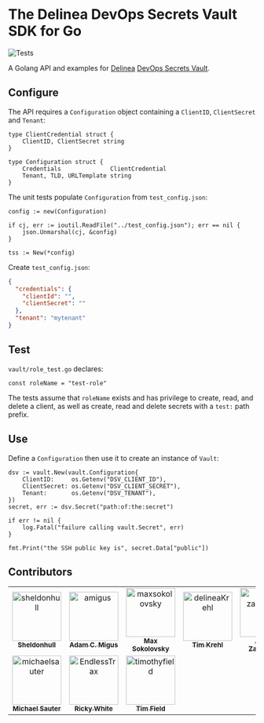 # The Delinea DevOps Secrets Vault SDK for Go

![Tests](https://github.com/DelineaXPM/dsv-sdk-go/workflows/Tests/badge.svg)

A Golang API and examples for [Delinea](https://delinea.com/)
[DevOps Secrets Vault](https://delinea.com/products/devops-secrets-management-vault).

## Configure

The API requires a `Configuration` object containing a `ClientID`, `ClientSecret`
and `Tenant`:

```golang
type ClientCredential struct {
    ClientID, ClientSecret string
}

type Configuration struct {
    Credentials              ClientCredential
    Tenant, TLD, URLTemplate string
}
```

The unit tests populate `Configuration` from `test_config.json`:

```golang
config := new(Configuration)

if cj, err := ioutil.ReadFile("../test_config.json"); err == nil {
    json.Unmarshal(cj, &config)
}

tss := New(*config)
```

Create `test_config.json`:

```json
{
  "credentials": {
    "clientId": "",
    "clientSecret": ""
  },
  "tenant": "mytenant"
}
```

## Test

`vault/role_test.go` declares:

```golang
const roleName = "test-role"
```

The tests assume that `roleName` exists and has privilege to create, read,
and delete a client, as well as create, read and delete secrets with a `test:` path prefix.

## Use

Define a `Configuration` then use it to create an instance of `Vault`:

```golang
dsv := vault.New(vault.Configuration{
    ClientID:     os.Getenv("DSV_CLIENT_ID"),
    ClientSecret: os.Getenv("DSV_CLIENT_SECRET"),
    Tenant:       os.Getenv("DSV_TENANT"),
})
secret, err := dsv.Secret("path:of:the:secret")

if err != nil {
    log.Fatal("failure calling vault.Secret", err)
}

fmt.Print("the SSH public key is", secret.Data["public"])
```

## Contributors

<!-- prettier-ignore-start -->
<!-- markdownlint-disable -->

<!-- readme: collaborators,contributors -start -->
<table>
<tr>
    <td align="center">
        <a href="https://github.com/sheldonhull">
            <img src="https://avatars.githubusercontent.com/u/3526320?v=4" width="100;" alt="sheldonhull"/>
            <br />
            <sub><b>Sheldonhull</b></sub>
        </a>
    </td>
    <td align="center">
        <a href="https://github.com/amigus">
            <img src="https://avatars.githubusercontent.com/u/119477?v=4" width="100;" alt="amigus"/>
            <br />
            <sub><b>Adam C. Migus</b></sub>
        </a>
    </td>
    <td align="center">
        <a href="https://github.com/maxsokolovsky">
            <img src="https://avatars.githubusercontent.com/u/17733533?v=4" width="100;" alt="maxsokolovsky"/>
            <br />
            <sub><b>Max Sokolovsky</b></sub>
        </a>
    </td>
    <td align="center">
        <a href="https://github.com/delineaKrehl">
            <img src="https://avatars.githubusercontent.com/u/105234788?v=4" width="100;" alt="delineaKrehl"/>
            <br />
            <sub><b>Tim Krehl</b></sub>
        </a>
    </td>
    <td align="center">
        <a href="https://github.com/andrii-zakurenyi">
            <img src="https://avatars.githubusercontent.com/u/85106843?v=4" width="100;" alt="andrii-zakurenyi"/>
            <br />
            <sub><b>Andrii Zakurenyi</b></sub>
        </a>
    </td>
    <td align="center">
        <a href="https://github.com/pacificcode">
            <img src="https://avatars.githubusercontent.com/u/918320?v=4" width="100;" alt="pacificcode"/>
            <br />
            <sub><b>Bill Hamilton</b></sub>
        </a>
    </td></tr>
<tr>
    <td align="center">
        <a href="https://github.com/michaelsauter">
            <img src="https://avatars.githubusercontent.com/u/215455?v=4" width="100;" alt="michaelsauter"/>
            <br />
            <sub><b>Michael Sauter</b></sub>
        </a>
    </td>
    <td align="center">
        <a href="https://github.com/EndlessTrax">
            <img src="https://avatars.githubusercontent.com/u/17141891?v=4" width="100;" alt="EndlessTrax"/>
            <br />
            <sub><b>Ricky White</b></sub>
        </a>
    </td>
    <td align="center">
        <a href="https://github.com/timothyfield">
            <img src="https://avatars.githubusercontent.com/u/12048504?v=4" width="100;" alt="timothyfield"/>
            <br />
            <sub><b>Tim Field</b></sub>
        </a>
    </td></tr>
</table>
<!-- readme: collaborators,contributors -end -->

<!-- markdownlint-restore -->
<!-- prettier-ignore-end -->
